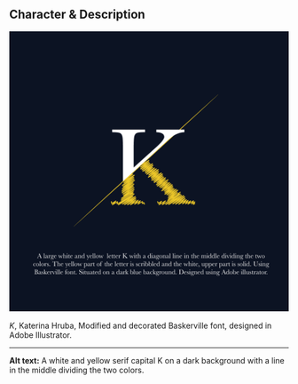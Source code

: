 
## Character & Description

![large letter K.](uppercase-k-khruba.png)

*K*, Katerina Hruba, Modified and decorated Baskerville font, designed in Adobe Illustrator.

- - -

**Alt text:** A white and yellow serif capital K on a dark background with a line in the middle dividing the two colors.
